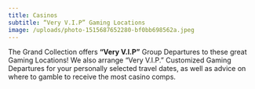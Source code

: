 ```yaml
---
title: Casinos
subtitle: “Very V.I.P” Gaming Locations
image: /uploads/photo-1515687652280-bf0bb698562a.jpeg
---
```

The Grand Collection offers **“Very V.I.P”** Group Departures to these great Gaming Locations! We also arrange “Very V.I.P.” Customized Gaming Departures for your personally selected travel dates, as well as advice on where to gamble to receive the most casino comps.